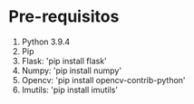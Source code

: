 # Pre-requisitos
1. Python 3.9.4
2. Pip
3. Flask: 'pip install flask'
4. Numpy: 'pip install numpy'
5. Opencv: 'pip install opencv-contrib-python'
6. Imutils: 'pip install imutils'
